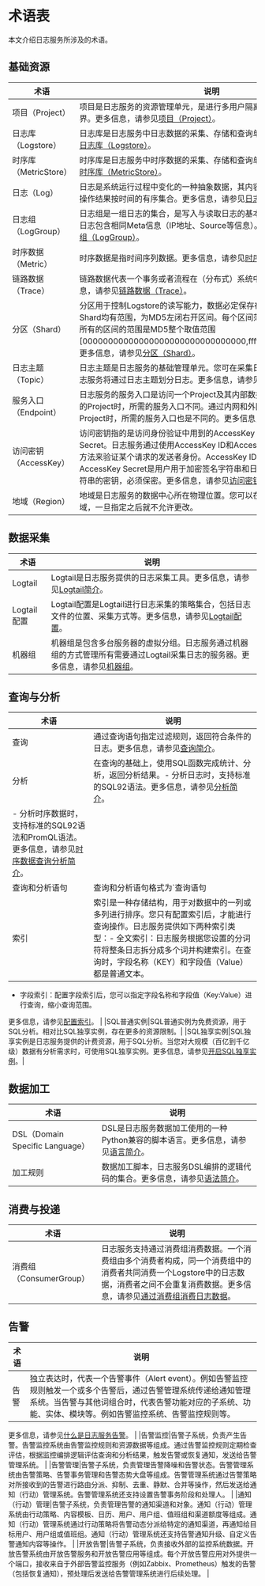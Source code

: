 # 术语表

本文介绍日志服务所涉及的术语。

## 基础资源

|术语|说明|
|--|--|
|项目（Project）|项目是日志服务的资源管理单元，是进行多用户隔离与访问控制的主要边界。更多信息，请参见[项目（Project）](/cn.zh-CN/产品简介/基本概念/项目（Project）.md)。|
|日志库（Logstore）|日志库是日志服务中日志数据的采集、存储和查询单元。更多信息，请参见[日志库（Logstore）](/cn.zh-CN/产品简介/基本概念/日志库（Logstore）.md)。|
|时序库（MetricStore）|时序库是日志服务中时序数据的采集、存储和查询单元。更多信息，请参见[时序库（MetricStore）](/cn.zh-CN/产品简介/基本概念/时序库（MetricStore）.md)。|
|日志（Log）|日志是系统运行过程中变化的一种抽象数据，其内容为指定对象的操作和其操作结果按时间的有序集合。更多信息，请参见[日志（Log）](/cn.zh-CN/产品简介/基本概念/日志（Log）.md)。|
|日志组（LogGroup）|日志组是一组日志的集合，是写入与读取日志的基本单位。一个日志组中的日志包含相同Meta信息（IP地址、Source等信息）。更多信息，请参见[日志组（LogGroup）](/cn.zh-CN/产品简介/基本概念/日志组（LogGroup）.md)。|
|时序数据（Metric）|时序数据是指时间序列数据。更多信息，请参见[时序数据](/cn.zh-CN/产品简介/基本概念/时序数据.md)。|
|链路数据（Trace）|链路数据代表一个事务或者流程在（分布式）系统中的执行过程。更多信息，请参见[链路数据（Trace）](/cn.zh-CN/产品简介/基本概念/链路数据（Trace）.md)。|
|分区（Shard）|分区用于控制Logstore的读写能力，数据必定保存在某一个Shard中。每个Shard均有范围，为MD5左闭右开区间。每个区间范围不会相互覆盖，并且所有的区间的范围是MD5整个取值范围\[00000000000000000000000000000000,ffffffffffffffffffffffffffffffff）。更多信息，请参见[分区（Shard）](/cn.zh-CN/产品简介/基本概念/分区（Shard）.md)。|
|日志主题（Topic）|日志主题是日志服务的基础管理单元。您可在采集日志时指定日志主题，日志服务将通过日志主题划分日志。更多信息，请参见[日志主题（Topic）](/cn.zh-CN/产品简介/基本概念/日志主题（Topic）.md)。|
|服务入口（Endpoint）|日志服务的服务入口是访问一个Project及其内部数据的URL。访问不同地域的Project时，所需的服务入口不同。通过内网和外网访问同一地域的Project时，所需的服务入口也是不同的。更多信息，请参见[服务入口](/cn.zh-CN/开发指南/API参考/服务入口.md)。|
|访问密钥（AccessKey）|访问密钥指的是访问身份验证中用到的AccessKey ID和AccessKey Secret。日志服务通过使用AccessKey ID和AccessKey Secret对称加密的方法来验证某个请求的发送者身份。AccessKey ID用于标识用户；AccessKey Secret是用户用于加密签名字符串和日志服务用来验证签名字符串的密钥，必须保密。更多信息，请参见[访问密钥](/cn.zh-CN/开发指南/API参考/访问密钥.md)。|
|地域（Region）|地域是日志服务的数据中心所在物理位置。您可以在创建Project时指定地域，一旦指定之后就不允许更改。|

## 数据采集

|术语|说明|
|--|--|
|Logtail|Logtail是日志服务提供的日志采集工具。更多信息，请参见[Logtail简介](/cn.zh-CN/数据采集/Logtail采集/简介/Logtail简介.md)。|
|Logtail配置|Logtail配置是Logtail进行日志采集的策略集合，包括日志文件的位置、采集方式等。更多信息，请参见[Logtail配置](/cn.zh-CN/开发指南/API参考/公共资源说明/Logtail配置.md)。|
|机器组|机器组是包含多台服务器的虚拟分组。日志服务通过机器组的方式管理所有需要通过Logtail采集日志的服务器。更多信息，请参见[机器组](/cn.zh-CN/数据采集/Logtail采集/机器组/简介.md)。|

## 查询与分析

|术语|说明|
|--|--|
|查询|通过查询语句指定过滤规则，返回符合条件的日志。更多信息，请参见[查询简介](/cn.zh-CN/查询与分析/查询简介.md)。|
|分析|在查询的基础上，使用SQL函数完成统计、分析，返回分析结果。-   分析日志时，支持标准的SQL92语法。更多信息，请参见[分析简介](/cn.zh-CN/查询与分析/分析简介.md)。
-   分析时序数据时，支持标准的SQL92语法和PromQL语法。更多信息，请参见[时序数据查询分析简介](/cn.zh-CN/时序存储/查询与分析/时序数据查询分析简介.md)。 |
|查询和分析语句|查询和分析语句格式为`查询语句|分析语句`。查询语句可单独使用，分析语句必须与查询语句一起使用。即分析功能是基于查询结果或全量数据进行的。更多信息，请参见[查询和分析](/cn.zh-CN/查询与分析/查询简介.md)。|
|索引|索引是一种存储结构，用于对数据中的一列或多列进行排序。您只有配置索引后，才能进行查询操作。日志服务提供如下两种索引类型：-   全文索引：日志服务根据您设置的分词符将整条日志拆分成多个词并构建索引。在查询时，字段名称（KEY）和字段值（Value）都是普通文本。
-   字段索引：配置字段索引后，您可以指定字段名称和字段值（Key:Value）进行查询，缩小查询范围。

更多信息，请参见[配置索引](/cn.zh-CN/查询与分析/配置索引.md)。 |
|SQL普通实例|SQL普通实例为免费资源，用于SQL分析。相对比SQL独享实例，存在更多的资源限制。|
|SQL独享实例|SQL独享实例是日志服务提供的计费资源，用于SQL分析。当您对大规模（百亿到千亿级）数据有分析需求时，可使用SQL独享实例。更多信息，请参见[开启SQL独享实例](/cn.zh-CN/查询与分析/开启SQL独享实例.md)。|

## 数据加工

|术语|说明|
|--|--|
|DSL（Domain Specific Language）|DSL是日志服务数据加工使用的一种Python兼容的脚本语言。更多信息，请参见[语言简介](/cn.zh-CN/数据加工/数据加工语法/语言简介.md)。|
|加工规则|数据加工脚本，日志服务DSL编排的逻辑代码的集合。更多信息，请参见[语法简介](/cn.zh-CN/数据加工/数据加工语法/语法简介.md)。|

## 消费与投递

|术语|说明|
|--|--|
|消费组（ConsumerGroup）|日志服务支持通过消费组消费数据。一个消费组由多个消费者构成，同一个消费组中的消费者共同消费一个Logstore中的日志数据，消费者之间不会重复消费数据。更多信息，请参见[通过消费组消费日志数据](/cn.zh-CN/消费与投递/实时消费/消费组消费/通过消费组消费日志数据.md)。|

## 告警

|术语|说明|
|--|--|
|告警|独立表达时，代表一个告警事件（Alert event）。例如告警监控规则触发一个或多个告警后，通过告警管理系统传递给通知管理系统。当告警与其他词组合时，代表告警功能对应的子系统、功能、实体、模块等。例如告警监控系统、告警监控规则等。

更多信息，请参见[什么是日志服务告警](/cn.zh-CN/告警/告警（新版）/功能简介/什么是日志服务告警.md)。 |
|告警监控|告警子系统，负责产生告警。告警监控系统由告警监控规则和资源数据等组成。通过告警监控规则定期检查评估，根据监控编排逻辑评估查询和分析结果，触发告警或恢复通知，发送给告警管理系统。 |
|告警管理|告警子系统，负责管理告警降噪和告警状态。告警管理系统由告警策略、告警事务管理和告警态势大盘等组成。告警管理系统通过告警策略对所接收到的告警进行路由分派、抑制、去重、静默、合并等操作，然后发送给通知（行动）管理系统。告警管理系统还支持设置告警事务阶段和处理人。 |
|通知（行动）管理|告警子系统，负责管理告警的通知渠道和对象。通知（行动）管理系统由行动策略、内容模板、日历、用户、用户组、值班组和渠道额度等组成。通知（行动）管理系统通过行动策略将告警动态分派给特定的通知渠道，再通知给目标用户、用户组或值班组。通知（行动）管理系统还支持告警通知升级、自定义告警通知内容等操作。 |
|开放告警|告警子系统，负责接收外部的监控系统数据。开放告警系统由开放告警服务和开放告警应用等组成。每个开放告警应用对外提供一个端口，接收来自于外部告警监控服务（例如Zabbix、Prometheus）触发的告警（包括恢复通知），预处理后发送给告警管理系统进行后续处理。 |

